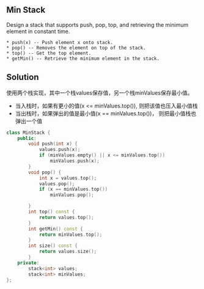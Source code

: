## Min Stack
Design a stack that supports push, pop, top, and retrieving the minimum element in constant time.

    * push(x) -- Push element x onto stack.
    * pop() -- Removes the element on top of the stack.
    * top() -- Get the top element.
    * getMin() -- Retrieve the minimum element in the stack.

## Solution

使用两个栈实现，其中一个栈values保存值，另一个栈minValues保存最小值。

* 当入栈时，如果有更小的值(x <= minValues.top()), 则把该值也压入最小值栈
* 当出栈时，如果弹出的值是最小值(x == minValues.top())， 则把最小值栈也弹出一个值

```cpp
class MinStack {
	public:
		void push(int x) {
			values.push(x);
			if (minValues.empty() || x <= minValues.top())
				minValues.push(x);
		}
		void pop() {
			int x = values.top();
			values.pop();
			if (x == minValues.top())
				minValues.pop();

		}
		int top() const {
			return values.top();
		}
		int getMin() const {
			return minValues.top();
		}
		int size() const {
			return values.size();
		}
	private:
		stack<int> values;
		stack<int> minValues;
};
```
